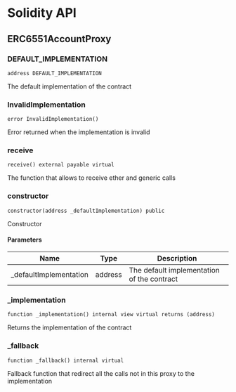 # Solidity API

## ERC6551AccountProxy

### DEFAULT_IMPLEMENTATION

```solidity
address DEFAULT_IMPLEMENTATION
```

The default implementation of the contract

### InvalidImplementation

```solidity
error InvalidImplementation()
```

Error returned when the implementation is invalid

### receive

```solidity
receive() external payable virtual
```

The function that allows to receive ether and generic calls

### constructor

```solidity
constructor(address _defaultImplementation) public
```

Constructor

#### Parameters

| Name | Type | Description |
| ---- | ---- | ----------- |
| _defaultImplementation | address | The default implementation of the contract |

### _implementation

```solidity
function _implementation() internal view virtual returns (address)
```

Returns the implementation of the contract

### _fallback

```solidity
function _fallback() internal virtual
```

Fallback function that redirect all the calls not in this proxy to the implementation


